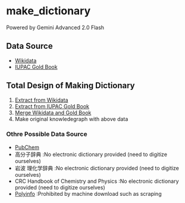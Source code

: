 # make_dictionary

Powered by Gemini Advanced 2.0 Flash

## Data Source

- [Wikidata](https://www.wikidata.org/wiki/Wikidata:Main_Page)
- [IUPAC Gold Book](https://goldbook.iupac.org/)

## Total Design of Making Dictionary

1. [Extract from Wikidata](wikidata_restrict\README_wikidata.md)
2. [Extract from IUPAC Gold Book](IUPAC_Gold_Book\README_goldbook.md)
3. [Merge Wikidata and Gold Book](knowledge_graph\merge.py)
4. Make original knowledegraph with above data

### Othre Possible Data Source

- [PubChem](https://pubchem.ncbi.nlm.nih.gov/)
- 高分子辞典 :No electronic dictionary provided (need to digitize ourselves)
- 岩波 理化学辞典 :No electronic dictionary provided (need to digitize ourselves)
- CRC Handbook of Chemistry and Physics :No electronic dictionary provided (need to digitize ourselves)
- [Polyinfo](https://polymer.nims.go.jp/) :Prohibited by machine download such as scraping
